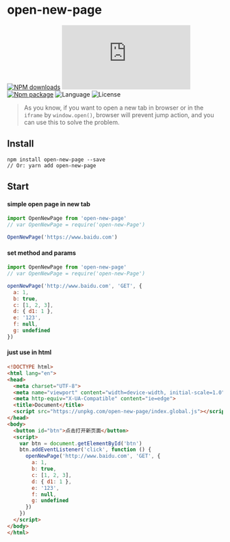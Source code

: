 # open-new-page

[![NPM downloads](http://img.shields.io/npm/dm/open-new-page.svg)](https://npmjs.org/package/open-new-page)
![JS gzip size](http://img.badgesize.io/https://unpkg.com/open-new-page/lib/index.js?compression=gzip&label=gzip%20size:%20JS)
[![Npm package](https://img.shields.io/npm/v/open-new-page.svg)](https://www.npmjs.org/package/open-new-page)
![Language](https://img.shields.io/badge/language-javascript-yellow.svg)
![License](https://img.shields.io/badge/license-MIT-000000.svg)

> As you know, if you want to open a new tab in browser or in the `iframe` by `window.open()`, browser will prevent jump action, and you can use this to solve the problem.

## Install

```shell
npm install open-new-page --save
// Or: yarn add open-new-page
```

## Start

#### simple open page in new tab

```js
import OpenNewPage from 'open-new-page'
// var OpenNewPage = require('open-new-Page')

OpenNewPage('https://www.baidu.com')
```

#### set method and params

```js
import OpenNewPage from 'open-new-page'
// var OpenNewPage = require('open-new-Page')

openNewPage('http://www.baidu.com', 'GET', {
  a: 1,
  b: true,
  c: [1, 2, 3],
  d: { d1: 1 },
  e: '123',
  f: null,
  g: undefined
})
```

#### just use in html

```html
<!DOCTYPE html>
<html lang="en">
<head>
  <meta charset="UTF-8">
  <meta name="viewport" content="width=device-width, initial-scale=1.0">
  <meta http-equiv="X-UA-Compatible" content="ie=edge">
  <title>Document</title>
  <script src="https://unpkg.com/open-new-page/index.global.js"></script>
</head>
<body>
  <button id="btn">点击打开新页面</button>
  <script>
    var btn = document.getElementById('btn')
    btn.addEventListener('click', function () {
      openNewPage('http://www.baidu.com', 'GET', {
        a: 1,
        b: true,
        c: [1, 2, 3],
        d: { d1: 1 },
        e: '123',
        f: null,
        g: undefined
      })
    })
  </script>
</body>
</html>
```

